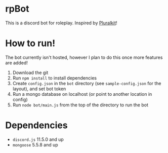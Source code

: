 # rpBot

This is a discord bot for roleplay. Inspired by [Pluralkit](https://github.com/xSke/PluralKit)!

# How to run!
The bot currently isn't hosted, however I plan to do this once more features are added!

1. Download the git
2. Run `npm install` to install dependencies
3. Create `config.json` in the `bot` directory (see `sample-config.json` for the layout), and set bot token
4. Run a mongo database on localhost (or point to another location in config)
5. Run `node bot/main.js` from the top of the directory to run the bot

# Dependencies
* `discord.js` 11.5.0 and up
* `mongoose` 5.5.8 and up
